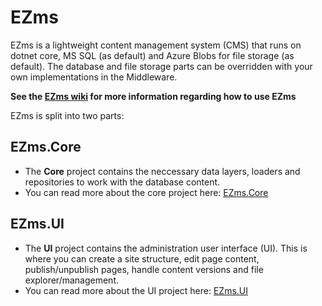 # EZms
EZms is a lightweight content management system (CMS) that runs on dotnet core, MS SQL (as default) and Azure Blobs for file storage (as default). The database and file storage parts can be overridden with your own implementations in the Middleware.

**See the [EZms wiki](https://github.com/Floydan/EZms/wiki) for more information regarding how to use EZms**

EZms is split into two parts: 
## EZms.Core
  - The **Core** project contains the neccessary data layers, loaders and repositories to work with the database content.
  - You can read more about the core project here: [EZms.Core](https://github.com/Floydan/EZms.Core/)
## EZms.UI
  - The **UI** project contains the administration user interface (UI). This is where you can create a site structure, edit page content, publish/unpublish pages, handle content versions and file explorer/management.
  - You can read more about the UI project here: [EZms.UI](https://github.com/Floydan/EZms.UI/)
